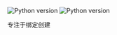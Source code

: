 ![Python version](https://img.shields.io/badge/Cinema4D-2024%2B-blue) ![Python version](https://img.shields.io/badge/Python-3.10%2C3.11-_blue?logo=aab)

专注于绑定创建
